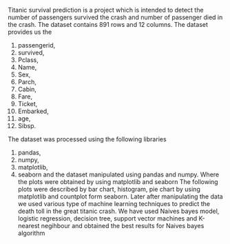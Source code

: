 Titanic survival prediction is a project which is intended to detect the number of passengers survived the crash and number of passenger died in the crash.
The dataset contains 891 rows and 12 columns. 
The dataset provides us the 
1. passengerid,
2. survived, 
3. Pclass, 
4. Name, 
5. Sex, 
6. Parch, 
7. Cabin, 
8. Fare, 
9. Ticket, 
10. Embarked,
11. age,
12. Sibsp.

The dataset was processed using the following libraries
1. pandas, 
2. numpy, 
3. matplotlib,  
4. seaborn 
and the dataset manipulated using pandas and numpy.
Where the plots were obtained by using matplotlib and seaborn
The following plots were described by bar chart, histogram, pie chart by using matplotlib and countplot form seaborn. Later after manipulating the data we used various type of machine learning techniques to predict the death toll in the great titanic crash.
We have used Naives bayes model, logistic regression, decision tree, support vector machines and K-nearest negihbour and obtained the best results for Naives bayes algorithm